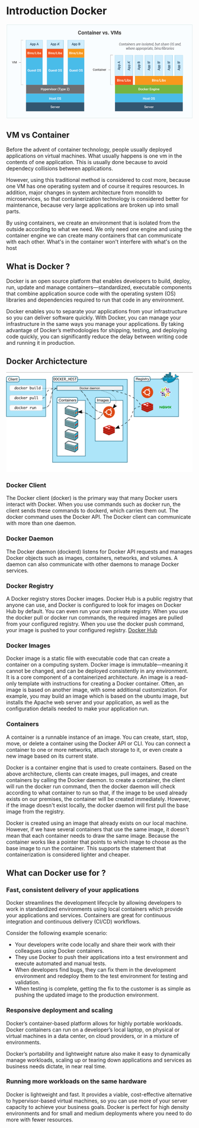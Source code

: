 # Introduction Docker

![vmvsconatiner](../../images/vmvscontainer.jpg)

## VM vs Container

Before the advent of container technology, people usually deployed applications on virtual machines. What usually happens is one vm in the contents of one application. This is usually done because to avoid dependecy collisions between applications.

However, using this traditional method is considered to cost more, because one VM has one operating system and of course it requires resources. In addition, major changes in system architecture from monolith to microservices, so that containerization technology is considered better for maintenance, because very large applications are broken up into small parts.

By using containers, we create an environment that is isolated from the outside according to what we need. We only need one engine and using the container engine we can create many containers that can communicate with each other. What's in the container won't interfere with what's on the host

## What is Docker ?

Docker is an open source platform that enables developers to build, deploy, run, update and manage containers—standardized, executable components that combine application source code with the operating system (OS) libraries and dependencies required to run that code in any environment.

Docker enables you to separate your applications from your infrastructure so you can deliver software quickly. With Docker, you can manage your infrastructure in the same ways you manage your applications. By taking advantage of Docker’s methodologies for shipping, testing, and deploying code quickly, you can significantly reduce the delay between writing code and running it in production.

## Docker Archictecture

![docker-architecture](/images/docker-architecture.png)

### Docker Client

The Docker client (docker) is the primary way that many Docker users interact with Docker. When you use commands such as docker run, the client sends these commands to dockerd, which carries them out. The docker command uses the Docker API. The Docker client can communicate with more than one daemon.

### Docker Daemon

The Docker daemon (dockerd) listens for Docker API requests and manages Docker objects such as images, containers, networks, and volumes. A daemon can also communicate with other daemons to manage Docker services.

### Docker Registry

A Docker registry stores Docker images. Docker Hub is a public registry that anyone can use, and Docker is configured to look for images on Docker Hub by default. You can even run your own private registry.
When you use the docker pull or docker run commands, the required images are pulled from your configured registry. When you use the docker push command, your image is pushed to your configured registry. [Docker Hub](https://hub.docker.com/)

### Docker Images

Docker image is a static file with executable code that can create a container on a computing system. Docker image is immutable—meaning it cannot be changed, and can be deployed consistently in any environment. It is a core component of a containerized architecture. An image is a read-only template with instructions for creating a Docker container. Often, an image is based on another image, with some additional customization. For example, you may build an image which is based on the ubuntu image, but installs the Apache web server and your application, as well as the configuration details needed to make your application run.

### Containers

A container is a runnable instance of an image. You can create, start, stop, move, or delete a container using the Docker API or CLI. You can connect a container to one or more networks, attach storage to it, or even create a new image based on its current state.

Docker is a container engine that is used to create containers. Based on the above architecture, clients can create images, pull images, and create containers by calling the Docker daemon. to create a container, the client will run the docker run command, then the docker daemon will check according to what container to run so that, if the image to be used already exists on our premises, the container will be created immediately. However, if the image doesn't exist locally, the docker daemon will first pull the base image from the registry.

Docker is created using an image that already exists on our local machine. However, if we have several containers that use the same image, it doesn't mean that each container needs to draw the same image. Because the container works like a pointer that points to which image to choose as the base image to run the container. This supports the statement that containerization is considered lighter and cheaper.

## What can Docker use for ?

### Fast, consistent delivery of your applications

Docker streamlines the development lifecycle by allowing developers to work in standardized environments using local containers which provide your applications and services. Containers are great for continuous integration and continuous delivery (CI/CD) workflows.

Consider the following example scenario:

- Your developers write code locally and share their work with their colleagues using Docker containers.
- They use Docker to push their applications into a test environment and execute automated and manual tests.
- When developers find bugs, they can fix them in the development environment and redeploy them to the test environment for testing and validation.
- When testing is complete, getting the fix to the customer is as simple as pushing the updated image to the production environment.

### Responsive deployment and scaling

Docker’s container-based platform allows for highly portable workloads. Docker containers can run on a developer’s local laptop, on physical or virtual machines in a data center, on cloud providers, or in a mixture of environments.

Docker’s portability and lightweight nature also make it easy to dynamically manage workloads, scaling up or tearing down applications and services as business needs dictate, in near real time.

### Running more workloads on the same hardware

Docker is lightweight and fast. It provides a viable, cost-effective alternative to hypervisor-based virtual machines, so you can use more of your server capacity to achieve your business goals. Docker is perfect for high density environments and for small and medium deployments where you need to do more with fewer resources.